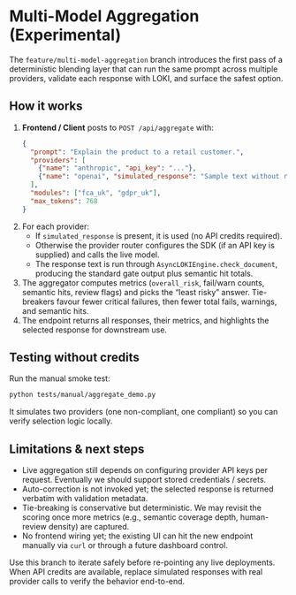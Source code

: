 # Multi-Model Aggregation (Experimental)

The `feature/multi-model-aggregation` branch introduces the first pass of a deterministic blending layer that can run the same prompt across multiple providers, validate each response with LOKI, and surface the safest option.

## How it works

1. **Frontend / Client** posts to `POST /api/aggregate` with:
   ```json
   {
     "prompt": "Explain the product to a retail customer.",
     "providers": [
       {"name": "anthropic", "api_key": "..."},
       {"name": "openai", "simulated_response": "Sample text without risk claims"}
     ],
     "modules": ["fca_uk", "gdpr_uk"],
     "max_tokens": 768
   }
   ```
2. For each provider:
   - If `simulated_response` is present, it is used (no API credits required).
   - Otherwise the provider router configures the SDK (if an API key is supplied) and calls the live model.
   - The response text is run through `AsyncLOKIEngine.check_document`, producing the standard gate output plus semantic hit totals.
3. The aggregator computes metrics (`overall_risk`, fail/warn counts, semantic hits, review flags) and picks the “least risky” answer. Tie-breakers favour fewer critical failures, then fewer total fails, warnings, and semantic hits.
4. The endpoint returns all responses, their metrics, and highlights the selected response for downstream use.

## Testing without credits

Run the manual smoke test:
```bash
python tests/manual/aggregate_demo.py
```
It simulates two providers (one non-compliant, one compliant) so you can verify selection logic locally.

## Limitations & next steps

- Live aggregation still depends on configuring provider API keys per request. Eventually we should support stored credentials / secrets.
- Auto-correction is not invoked yet; the selected response is returned verbatim with validation metadata.
- Tie-breaking is conservative but deterministic. We may revisit the scoring once more metrics (e.g., semantic coverage depth, human-review density) are captured.
- No frontend wiring yet; the existing UI can hit the new endpoint manually via `curl` or through a future dashboard control.

Use this branch to iterate safely before re-pointing any live deployments. When API credits are available, replace simulated responses with real provider calls to verify the behavior end-to-end.
